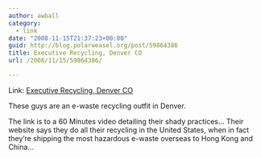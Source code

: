 ```yaml
---
author: awball
category:
  - link
date: "2008-11-15T21:37:23+00:00"
guid: http://blog.polarweasel.org/post/59864386
title: Executive Recycling, Denver CO
url: /2008/11/15/59864386/

---
```

Link: [Executive Recycling, Denver CO](http://www.cbsnews.com/video/watch/?id=4586879n)

These guys are an e-waste recycling outfit in Denver.

The link is to a 60 Minutes video detailing their shady practices… Their website says they do all their recycling in the United States, when in fact they’re shipping the most hazardous e-waste overseas to Hong Kong and China…
